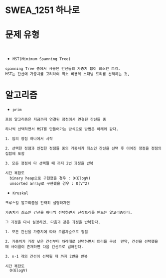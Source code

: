 # SWEA_1251 하나로

# 문제 유형

<br>

- `MST(Minimum Spanning Tree)`

```
spanning Tree 중에서 사용된 간선들의 가중치 합이 최소인 트리.
MST는 간선에 가중치를 고려하여 최소 비용의 스패닝 트리를 선택하는 것,
```

# 알고리즘

- `prim`

```
프림 알고리즘은 지금까지 연결된 정점에서 연결된 간선들 중

하나씩 선택하면서 MST를 만들어가는 방식으로 방법은 아래와 같다.

1. 임의 정점 하나에서 시작

2. 선택한 정점과 인접한 정점들 중의 가중치가 최소인 간선을 선택 후 이어진 정점을 정점의 집합에 포함

3. 모든 정점이 다 선택될 때 까지 2번 과정을 반복
```

```
시간 복잡도
  binary heap으로 구현했을 경우 : O(ElogV)
  unsorted array로 구현했을 경우 : O(V^2)
```


- `Kruskal`

```
크루스칼 알고리즘을 간략히 설명하자면

가중치가 최소인 간선을 하나씩 선택하면서 신장트리를 만드는 알고리즘이다.

그 과정을 다시 설명하면, 다음과 같은 과정을 반복한다.

1. 모든 간선을 가중치에 따라 오름차순으로 정렬

2. 가중치가 가장 낮은 간선부터 차례대로 선택하면서 트리를 구성  만약, 간선을 선택했을 때 사이클이 존재하면 다음 간선으로 넘어간다.

3. n-1 개의 간선이 선택될 때 까지 2번을 반복
```

```
시간 복잡도
  O(ElogV)
```
